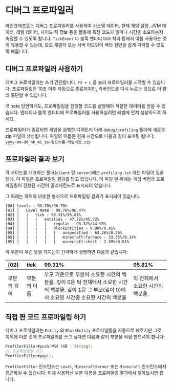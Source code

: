 # 디버그 프로파일러

마인크래프트는 디버그 프로파일러를 사용하여 시스템 데이터, 현재 게임 설정, JVM 데이터, 레벨 데이터, 사이드 틱 정보 등을 활용해 특정 코드가 얼마나 시간을 소요하는지 측정할 수 있도록 합니다. `TickEvent` 나 블록 엔티티 tick 처리 등에서 이를 사용하는 것이 유용할 수 있는데, 모드 개발자 또는 서버 어드민이 랙의 원인을 쉽게 파악할 수 있도록 해줍니다.

## 디버그 프로파일러 사용하기

디버그 프로파일러는 쓰기 간단합니다. `F3 + L` 을 눌러 프로파일러를 시작할 수 있습니다. 프로파일링은 10초 이후 자동으로 종료되지만, 키바인드를 다시 누르는 것으로 더 빨리 중단할 수 있습니다.

!!! note
당연하게도, 프로파일링을 진행할 코드를 실행해야 적절한 데이터를 얻을 수 있습니다. 엔티티나 블록 엔티티에 프로파일러를 사용하실려면 레벨에 먼저 생성하도록 하세요.

프로파일러가 종료되면 게임을 실행한 디렉토리 아래 `debug/profiling` 폴더에 새로운 zip 파일이 생성됩니다.
파일의 이름은 현재 시간으로 다음과 같이 포매팅 됩니다: `yyyy-mm-dd_hh_mi_ss-월드이름-게임버전.zip`

## 프로파일러 결과 보기

각 사이드를 대표하는 폴더(`client` 랑 `server`)에는 `profiling.txt` 라는 파일이 있을텐데, 이 파일은 프로파일링 결과를 담고 있습니다. 이 파일 맨 위에는 게임 버전과 프로파일링이 진행된 시간이 밀리세컨드로 표시되어 있습니다.

그 아래는 하위와 비슷한 형식으로 프로파일링 결과가 표시되어 있습니다.
```
[00] levels - 96.70%/96.70%
[01] |   Level Name - 99.76%/96.47%
[02] |   |   tick - 99.31%/95.81%
[03] |   |   |   entities - 47.72%/45.72%
[04] |   |   |   |   regular - 98.32%/44.95%
[04] |   |   |   |   blockEntities - 0.90%/0.41%
[05] |   |   |   |   |   unspecified - 64.26%/0.26%
[05] |   |   |   |   |   minecraft:furnace - 33.35%/0.14%
[05] |   |   |   |   |   minecraft:chest - 2.39%/0.01%
```
각 부분이 무슨 뜻을 가지는지 간략하게 설명하면 다음과 같습니다:

| [02]   | tick   | 99.31%                                                                                    | 95.81%              |
|:-------|:-------|:------------------------------------------------------------------------------------------|:--------------------|
| 부분의 깊이 | 부분의 이름 | 부모 기준으로 부분이 소요한 시간의 백분율. 깊이 0은 틱 전체에서 소요한 시간의 백분율. 깊이 1은 그 부모(깊이 0)에서 소요된 시간중 소요한 시간의 백분율 | 틱 전체에서 소요한 시간의 백분율. |

## 직접 짠 코드 프로파일링 하기

디버그 프로파일러는 `Entity` 와 `BlockEntity` 프로파일링을 자동으로 해주지만 그것 이외에 다른 것에 프로파일러를 쓰고 싶다면 다음과 같이 부분을 직접 만드셔야 합니다:
```java
ProfilerFiller#push(섹션 이름 : String);
// 프로파일링할 코드
ProfilerFiller#pop();
```
`ProfilerFiller` 인스턴스는 `Level`, `MinecraftServer` 또는 `Minecraft` 인스턴스에서 접근하실 수 있습니다.
이제 사용하신 부분 이름을 프로파일링 결과에서 찾아보시면 됩니다.
